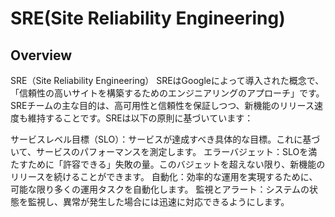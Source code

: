 # SRE(Site Reliability Engineering)

## Overview

SRE（Site Reliability Engineering）
SREはGoogleによって導入された概念で、「信頼性の高いサイトを構築するためのエンジニアリングのアプローチ」です。SREチームの主な目的は、高可用性と信頼性を保証しつつ、新機能のリリース速度も維持することです。SREは以下の原則に基づいています：

サービスレベル目標（SLO）：サービスが達成すべき具体的な目標。これに基づいて、サービスのパフォーマンスを測定します。
エラーバジェット：SLOを満たすために「許容できる」失敗の量。このバジェットを超えない限り、新機能のリリースを続けることができます。
自動化：効率的な運用を実現するために、可能な限り多くの運用タスクを自動化します。
監視とアラート：システムの状態を監視し、異常が発生した場合には迅速に対応できるようにします。
